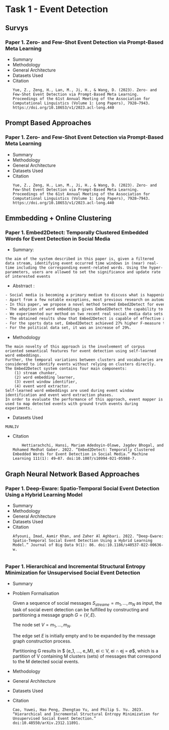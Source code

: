 # Task 1 - Event Detection
## Survys
### Paper 1.  Zero- and Few-Shot Event Detection via Prompt-Based Meta Learning
* Summary 
* Methodology
* General Architecture
* Datasets Used 
* Citation 
    ```
    Yue, Z., Zeng, H., Lan, M., Ji, H., & Wang, D. (2023). Zero- and Few-Shot Event Detection via Prompt-Based Meta Learning. Proceedings of the 61st Annual Meeting of the Association for Computational Linguistics (Volume 1: Long Papers), 7928–7943. https://doi.org/10.18653/v1/2023.acl-long.440

    ```
 
## Prompt Based Approaches
### Paper 1.  Zero- and Few-Shot Event Detection via Prompt-Based Meta Learning
* Summary 
* Methodology
* General Architecture
* Datasets Used 
* Citation 
    ```
    Yue, Z., Zeng, H., Lan, M., Ji, H., & Wang, D. (2023). Zero- and Few-Shot Event Detection via Prompt-Based Meta Learning. Proceedings of the 61st Annual Meeting of the Association for Computational Linguistics (Volume 1: Long Papers), 7928–7943. https://doi.org/10.18653/v1/2023.acl-long.440

    ```
## Emmbedding + Online Clustering 
### **Paper 1.  Embed2Detect: Temporally Clustered Embedded Words for Event Detection in Social Media**
* Summary: 
```
the aim of the system described in this paper is, given a filtered data stream, identifying event occurred time windows in (near) real-time including the corresponding event-related words. Using the hyper-parameters, users are allowed to set the significance and update rate of interested events
```
* Abstrract :
``` txt
- Social media is becoming a primary medium to discuss what is happening around the world. 
- Apart from a few notable exceptions, most previous research on automated event detection have focused only on statistical and syntactical features in data and lacked the involvement of underlying semantics which are important for effective information retrieval from text since they represent the connections between words and their meanings. 
- In this paper, we propose a novel method termed Embed2Detect for event detection in social media by combining the characteristics in word embeddings and hierarchical agglomerative clustering. 
- The adoption of word embeddings gives Embed2Detect the capability to incorporate powerful semantical features into event detection and overcome a major limitation inherent in previous approaches.
- We experimented our method on two recent real social media data sets which represent the sports and political domain and also compared the results to several state-of-the-art methods. 
- The obtained results show that Embed2Detect is capable of effective and efficient event detection and it outperforms the recent event detection methods. 
- For the sports data set, Embed2Detect achieved 27% higher F-measure than the best-performed baseline.
- For the political data set, it was an increase of 29%.
```
* Methodology
```
The main novelty of this approach is the involvement of corpus oriented semantical features for event detection using self-learned word embeddings.
Further, the temporal variations between clusters and vocabularies are considered to identify events without relying on clusters directly.
The Embed2Detect system contains four main components:
    (1) stream chunker, 
    (2) word embedding learner, 
    (3) event window identifier,
    (4) event word extractor.
Self-learned word embeddings are used during event window identification and event word extraction phases.
In order to evaluate the performance of this approach, event mapper is used to map detected events with ground truth events during experiments.
```
* Datasets Used  
```
MUNLIV
```
* Citation 
    ```
        Hettiarachchi, Hansi, Mariam Adedoyin-Olowe, Jagdev Bhogal, and Mohamed Medhat Gaber. 2022. “Embed2Detect: Temporally Clustered Embedded Words for Event Detection in Social Media.” Machine Learning 111(1): 49–87. doi:10.1007/s10994-021-05988-7.

    ```

## Graph Neural Network Based Approaches 
### Paper 1.  Deep-Eware: Spatio-Temporal Social Event Detection Using a Hybrid Learning Model
* Summary 
* Methodology
* General Architecture
* Datasets Used 
* Citation 
    ```
    Afyouni, Imad, Aamir Khan, and Zaher Al Aghbari. 2022. “Deep-Eware: Spatio-Temporal Social Event Detection Using a Hybrid Learning Model.” Journal of Big Data 9(1): 86. doi:10.1186/s40537-022-00636-w.


    ```
### Paper 1.  Hierarchical and Incremental Structural Entropy Minimization for Unsupervised Social Event Detection
* Summary 
* Problem Formalisation

    Given a sequence of social messages $S_{streame} = m_1, ..., m_N$ as input,
    the task of social event detection can be fulfilled by constructing and partitioning a message graph $G = (V, E)$.

    The node set $V = {m_1, ..., m_N }$. 
    
    The edge set $E$ is initially empty and to be expanded by the message graph construction process. 
   
    Partitioning G results in $ \{e_1, ..., e_M\}, ei ⊂ V, ei ∩ ej = ∅$,
    which is a partition of V containing M clusters (sets) of messages that correspond to the M detected
social events.

* Methodology
* General Architecture
* Datasets Used 
* Citation 
    ```
    Cao, Yuwei, Hao Peng, Zhengtao Yu, and Philip S. Yu. 2023. “Hierarchical and Incremental Structural Entropy Minimization for Unsupervised Social Event Detection.” doi:10.48550/arXiv.2312.11891.

    ```
